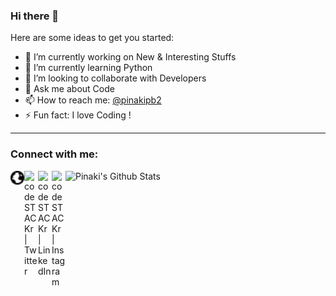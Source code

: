 ### Hi there 👋


Here are some ideas to get you started:

- 🔭 I’m currently working on New & Interesting Stuffs
- 🌱 I’m currently learning Python
- 👯 I’m looking to collaborate with Developers
- 💬 Ask me about Code
- 📫 How to reach me: [@pinakipb2][username]
- ⚡ Fun fact: I love Coding !

---

### Connect with me:

[<img align="left" alt="codeSTACKr.com" width="22px" src="https://raw.githubusercontent.com/iconic/open-iconic/master/svg/globe.svg" />][website]
[<img align="left" alt="codeSTACKr | Twitter" width="22px" src="https://cdn.jsdelivr.net/npm/simple-icons@v3/icons/twitter.svg" />][twitter]
[<img align="left" alt="codeSTACKr | LinkedIn" width="22px" src="https://cdn.jsdelivr.net/npm/simple-icons@v3/icons/linkedin.svg" />][linkedin]
[<img align="left" alt="codeSTACKr | Instagram" width="22px" src="https://cdn.jsdelivr.net/npm/simple-icons@v3/icons/instagram.svg" />][instagram]


<img align="left" alt="Pinaki's Github Stats" src="https://github-readme-stats.vercel.app/api?username=pinakipb2&show_icons=true&hide_border=true" />


[username]: https://www.facebook.com/pinakipb2
[website]: https://pinakipb2.blogspot.com
[twitter]: https://twitter.com/pinakipb2
[linkedin]: https://www.linkedin.com/in/pinakipb2
[instagram]: https://www.instagram.com/pinakipb2/

